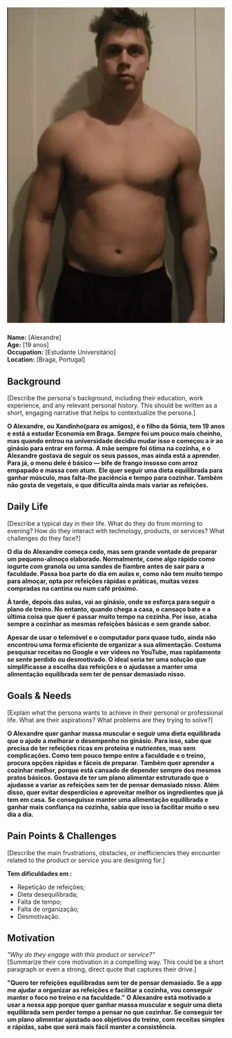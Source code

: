 # ![Alexandre](persona2.jpeg) 
**Name:** [Alexandre]  
**Age:** [19 anos]  
**Occupation:** [Estudante Universitário]  
**Location:** [Braga, Portugal]  

## Background  
[Describe the persona's background, including their education, work experience, and any relevant personal history. This should be written as a short, engaging narrative that helps to contextualize the persona.]  

**O Alexandre, ou Xandinho(para os amigos), é o filho da Sónia, tem 19 anos e está a estudar Economia em Braga. Sempre foi um pouco mais cheinho, mas quando entrou na universidade decidiu mudar isso e começou a ir ao ginásio para entrar em forma.**
**A mãe sempre foi ótima na cozinha, e o Alexandre gostava de seguir os seus passos, mas ainda está a aprender. Para já, o menu dele é básico — bife de frango insosso com arroz empapado e massa com atum.**
**Ele quer seguir uma dieta equilibrada para ganhar músculo, mas falta-lhe paciência e tempo para cozinhar. Também não gosta de vegetais, o que dificulta ainda mais variar as refeições.**

## Daily Life  
[Describe a typical day in their life. What do they do from morning to evening? How do they interact with technology, products, or services? What challenges do they face?]  

**O dia do Alexandre começa cedo, mas sem grande vontade de preparar um pequeno-almoço elaborado. Normalmente, come algo rápido como iogurte com granola ou uma sandes de fiambre antes de sair para a faculdade. Passa boa parte do dia em aulas e, como não tem muito tempo para almoçar, opta por refeições rápidas e práticas, muitas vezes compradas na cantina ou num café próximo.**

**À tarde, depois das aulas, vai ao ginásio, onde se esforça para seguir o plano de treino. No entanto, quando chega a casa, o cansaço bate e a última coisa que quer é passar muito tempo na cozinha. Por isso, acaba sempre a cozinhar as mesmas refeições básicas e sem grande sabor.**

**Apesar de usar o telemóvel e o computador para quase tudo, ainda não encontrou uma forma eficiente de organizar a sua alimentação. Costuma pesquisar receitas no Google e ver vídeos no YouTube, mas rapidamente se sente perdido ou desmotivado. O ideal seria ter uma solução que simplificasse a escolha das refeições e o ajudasse a manter uma alimentação equilibrada sem ter de pensar demasiado nisso.**

## Goals & Needs  
[Explain what the persona wants to achieve in their personal or professional life. What are their aspirations? What problems are they trying to solve?]  

**O Alexandre quer ganhar massa muscular e seguir uma dieta equilibrada que o ajude a melhorar o desempenho no ginásio. Para isso, sabe que precisa de ter refeições ricas em proteína e nutrientes, mas sem complicações. Como tem pouco tempo entre a faculdade e o treino, procura opções rápidas e fáceis de preparar.**
**Também quer aprender a cozinhar melhor, porque está cansado de depender sempre dos mesmos pratos básicos. Gostava de ter um plano alimentar estruturado que o ajudasse a variar as refeições sem ter de pensar demasiado nisso. Além disso, quer evitar desperdícios e aproveitar melhor os ingredientes que já tem em casa. Se conseguisse manter uma alimentação equilibrada e ganhar mais confiança na cozinha, sabia que isso ia facilitar muito o seu dia a dia.**

## Pain Points & Challenges  
[Describe the main frustrations, obstacles, or inefficiencies they encounter related to the product or service you are designing for.]  

**Tem dificuldades em :**
- Repetição de refeições;
- Dieta desequilibrada;
- Falta de tempo;
- Falta de organização;
- Desmotivação.

## Motivation  
*"Why do they engage with this product or service?"*  
[Summarize their core motivation in a compelling way. This could be a short paragraph or even a strong, direct quote that captures their drive.]  

**"Quero ter refeições equilibradas sem ter de pensar demasiado. Se a app me ajudar a organizar as refeições e facilitar a cozinha, vou conseguir manter o foco no treino e na faculdade." O Alexandre está motivado a usar a nossa app porque quer ganhar massa muscular e seguir uma dieta equilibrada sem perder tempo a pensar no que cozinhar. Se conseguir ter um plano alimentar ajustado aos objetivos do treino, com receitas simples e rápidas, sabe que será mais fácil manter a consistência.**
